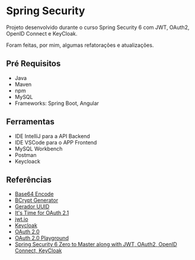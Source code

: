 # Spring Security

Projeto desenvolvido durante o curso Spring Security 6 com JWT, OAuth2, OpenID Connect e KeyCloak.

Foram feitas, por mim, algumas refatorações e atualizações.

## Pré Requisitos

- Java
- Maven
- npm
- MySQL
- Frameworks: Spring Boot, Angular

## Ferramentas

- IDE IntelliJ para a API Backend
- IDE VSCode para o APP Frontend
- MySQL Workbench
- Postman
- Keycloack

## Referências

- [Base64 Encode](https://www.base64encode.org/)
- [BCrypt Generator](https://bcrypt-generator.com/)
- [Gerador UUID](https://geradornv.com.br/gerador-uuid/)
- [It's Time for OAuth 2.1](https://aaronparecki.com/2019/12/12/21/its-time-for-oauth-2-dot-1)
- [jwt.io](https://jwt.io/)
- [Keycloak](https://www.keycloak.org/)
- [OAuth 2.0](https://oauth.net/2/)
- [OAuth 2.0 Playground](https://oauth.com/playground/)
- [Spring Security 6 Zero to Master along with JWT, OAuth2, OpenID Connect, KeyCloak](https://www.udemy.com/course/spring-security-zero-to-master/)

